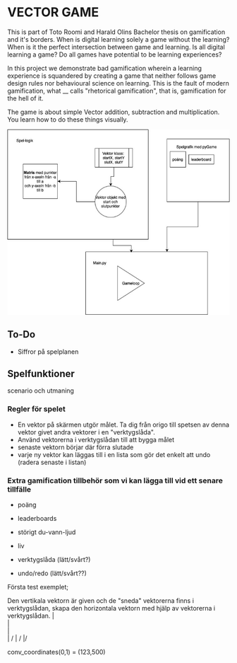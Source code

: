 # VECTOR GAME
This is part of Toto Roomi and Harald Olins Bachelor thesis on gamification and it's borders. When is digital learning solely a game without the learning? When is it the perfect intersection between game and learning. Is all digital learning a game? Do all games have potential to be learning experiences?

In this project we demonstrate bad gamification wherein a learning experience is squandered by creating a game that neither follows game design rules nor behavioural science on learning. This is the fault of modern gamification, what __ calls "rhetorical gamification", that is, gamification for the hell of it.

The game is about simple Vector addition, subtraction and multiplication. You learn how to do these things visually.

![vecotor game diagram](Vektorspel_i_python.jpg)

## To-Do
- Siffror på spelplanen
    

## Spelfunktioner
scenario och utmaning 

### Regler för spelet
- En vektor på skärmen utgör målet. Ta dig från origo till spetsen av denna vektor givet andra vektorer i en "verktygslåda".
- Använd vektorerna i verktygslådan till att bygga målet 
- senaste vektorn börjar där förra slutade
- varje ny vektor kan läggas till i en lista som gör det enkelt att undo (radera senaste i listan)

### Extra gamification tillbehör som vi kan lägga till vid ett senare tillfälle
- poäng
- leaderboards
- störigt du-vann-ljud
- liv

- verktygslåda (lätt/svårt?)
- undo/redo (lätt/svårt??)


Första test exemplet;

Den vertikala vektorn är given och de "sneda" vektorerna finns i verktygslådan, skapa den horizontala vektorn med hjälp av vektorerna i verktygslådan.
|\
| \
|  \
|  /
| /
|/




conv_coordinates(0,1) = (123,500)